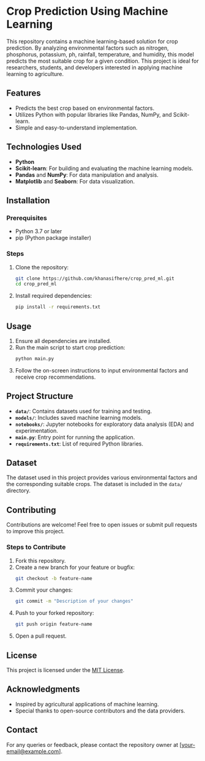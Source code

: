 # Crop Prediction Using Machine Learning

This repository contains a machine learning-based solution for crop prediction. By analyzing environmental factors such as nitrogen, phosphorus, potassium, ph, rainfall, temperature, and humidity, this model predicts the most suitable crop for a given condition. This project is ideal for researchers, students, and developers interested in applying machine learning to agriculture.

## Features
- Predicts the best crop based on environmental factors.
- Utilizes Python with popular libraries like Pandas, NumPy, and Scikit-learn.
- Simple and easy-to-understand implementation.

## Technologies Used
- **Python**
- **Scikit-learn**: For building and evaluating the machine learning models.
- **Pandas** and **NumPy**: For data manipulation and analysis.
- **Matplotlib** and **Seaborn**: For data visualization.

## Installation

### Prerequisites
- Python 3.7 or later
- pip (Python package installer)

### Steps
1. Clone the repository:
   ```bash
   git clone https://github.com/khanasifhere/crop_pred_ml.git
   cd crop_pred_ml
   ```
2. Install required dependencies:
   ```bash
   pip install -r requirements.txt
   ```

## Usage
1. Ensure all dependencies are installed.
2. Run the main script to start crop prediction:
   ```bash
   python main.py
   ```
3. Follow the on-screen instructions to input environmental factors and receive crop recommendations.

## Project Structure
- **`data/`**: Contains datasets used for training and testing.
- **`models/`**: Includes saved machine learning models.
- **`notebooks/`**: Jupyter notebooks for exploratory data analysis (EDA) and experimentation.
- **`main.py`**: Entry point for running the application.
- **`requirements.txt`**: List of required Python libraries.

## Dataset
The dataset used in this project provides various environmental factors and the corresponding suitable crops. The dataset is included in the `data/` directory.

## Contributing
Contributions are welcome! Feel free to open issues or submit pull requests to improve this project.

### Steps to Contribute
1. Fork this repository.
2. Create a new branch for your feature or bugfix:
   ```bash
   git checkout -b feature-name
   ```
3. Commit your changes:
   ```bash
   git commit -m "Description of your changes"
   ```
4. Push to your forked repository:
   ```bash
   git push origin feature-name
   ```
5. Open a pull request.

## License
This project is licensed under the [MIT License](LICENSE).

## Acknowledgments
- Inspired by agricultural applications of machine learning.
- Special thanks to open-source contributors and the data providers.

## Contact
For any queries or feedback, please contact the repository owner at [your-email@example.com].
